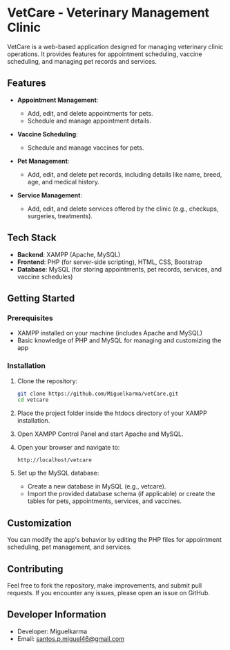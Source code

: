# VetCare - Veterinary Management Clinic

VetCare is a web-based application designed for managing veterinary clinic operations. It provides features for appointment scheduling, vaccine scheduling, and managing pet records and services.

## Features

- **Appointment Management**: 
  - Add, edit, and delete appointments for pets.
  - Schedule and manage appointment details.
  
- **Vaccine Scheduling**:
  - Schedule and manage vaccines for pets.

- **Pet Management**:
  - Add, edit, and delete pet records, including details like name, breed, age, and medical history.

- **Service Management**:
  - Add, edit, and delete services offered by the clinic (e.g., checkups, surgeries, treatments).

## Tech Stack

- **Backend**: XAMPP (Apache, MySQL)
- **Frontend**: PHP (for server-side scripting), HTML, CSS, Bootstrap
- **Database**: MySQL (for storing appointments, pet records, services, and vaccine schedules)

## Getting Started

### Prerequisites

- XAMPP installed on your machine (includes Apache and MySQL)
- Basic knowledge of PHP and MySQL for managing and customizing the app

### Installation

1. Clone the repository:
   ```bash
   git clone https://github.com/Miguelkarma/vetCare.git
   cd vetcare
   ```

2. Place the project folder inside the htdocs directory of your XAMPP installation.

3. Open XAMPP Control Panel and start Apache and MySQL.

4. Open your browser and navigate to:
   ```
   http://localhost/vetcare
   ```

5. Set up the MySQL database:
   - Create a new database in MySQL (e.g., vetcare).
   - Import the provided database schema (if applicable) or create the tables for pets, appointments, services, and vaccines.

## Customization

You can modify the app's behavior by editing the PHP files for appointment scheduling, pet management, and services.

## Contributing

Feel free to fork the repository, make improvements, and submit pull requests. If you encounter any issues, please open an issue on GitHub.

## Developer Information

- Developer: Miguelkarma
- Email: santos.p.miguel46@gmail.com
